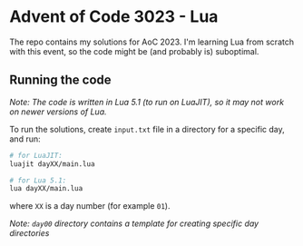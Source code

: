 # Advent of Code 3023 - Lua

The repo contains my solutions for AoC 2023.
I'm learning Lua from scratch with this event,
so the code might be (and probably is) suboptimal.

## Running the code

_Note: The code is written in Lua 5.1 (to run on LuaJIT),
so it may not work on newer versions of Lua._

To run the solutions, create `input.txt` file in a directory for a specific day,
and run:

```sh
# for LuaJIT:
luajit dayXX/main.lua

# for Lua 5.1:
lua dayXX/main.lua
```

where `XX` is a day number (for example `01`).

_Note: `day00` directory contains a template for creating specific day directories_
